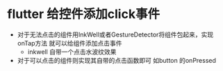 # flutter 给控件添加click事件 
 + 对于无法点击的组件用InkWell或者GestureDetector将组件包起来，实现onTap方法 就可以给组件添加点击事件
    - inkwell 自带一个点击水波纹效果
 + 对于可以点击的组件则实现其自带的点击函数即可 如button 的onPressed 